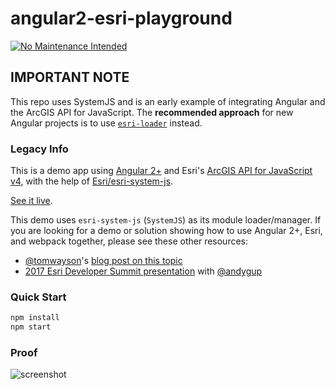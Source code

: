 # angular2-esri-playground

[![No Maintenance Intended](http://unmaintained.tech/badge.svg)](http://unmaintained.tech/)

## IMPORTANT NOTE
This repo uses SystemJS and is an early example of integrating Angular and the ArcGIS API for JavaScript. The **recommended approach** for new Angular projects is to use [`esri-loader`](https://github.com/esri/esri-loader) instead.

### Legacy Info
This is a demo app using [Angular 2+](https://angular.io/) and Esri's [ArcGIS API for JavaScript v4](https://developers.arcgis.com/javascript/), with the help of [Esri/esri-system-js](https://github.com/Esri/esri-system-js).

[See it live](http://jwasilgeo.github.io/angular2-esri-playground/).

This demo uses `esri-system-js` (`SystemJS`) as its module loader/manager. If you are looking for a demo or solution showing how to use Angular 2+, Esri, and webpack together, please see these other resources:
- [@tomwayson](https://github.com/tomwayson)'s [blog post on this topic](http://tomwayson.com/2016/11/27/using-the-arcgis-api-for-javascript-in-applications-built-with-webpack/)
- [2017 Esri Developer Summit presentation](https://github.com/jwasilgeo/presentations#2017) with [@andygup](https://github.com/andygup)

### Quick Start
```bash
npm install
npm start
```

### Proof
![screenshot](https://raw.github.com/jwasilgeo/angular2-esri-playground/master/angular2-esri-playground.PNG)
